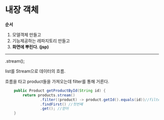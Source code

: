 # 내장 객체

**순서** 

1. 모델객체 만들고
2. 기능제공하는 레파지토리 만들고
3. **화면에 뿌린다. (jsp)**

------



.stream();

list를 Stream으로 데이터의 흐름.

흐름을 타고 product들을 가져오는데 filter를 통해 거른다.

```java
    public Product getProductById(String id) {
    	return products.stream()
    			.filter((product) -> product.getId().equals(id))//filter로 조건 걸기
    			.findFirst() //첫번째
    			.get(); //얻어
    }
```

